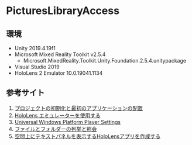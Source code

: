 # PicturesLibraryAccess

## 環境

- Unity 2019.4.19f1
- Microsoft Mixed Reality Toolkit v2.5.4
    - Microsoft.MixedReality.Toolkit.Unity.Foundation.2.5.4.unitypackage
- Visual Studio 2019
- HoloLens 2 Emulator 10.0.19041.1134

## 参考サイト

1. [プロジェクトの初期化と最初のアプリケーションの配置](https://docs.microsoft.com/ja-jp/windows/mixed-reality/develop/unity/tutorials/mr-learning-base-02)
2. [HoloLens エミュレーターを使用する](https://docs.microsoft.com/ja-jp/windows/mixed-reality/develop/platform-capabilities-and-apis/using-the-hololens-emulator)
3. [Universal Windows Platform Player Settings](https://docs.unity3d.com/ja/2019.4/Manual/class-PlayerSettingsWSA.html#Capabilities)
4. [ファイルとフォルダーの列挙と照会](https://docs.microsoft.com/ja-jp/windows/uwp/files/quickstart-listing-files-and-folders)
5. [空間上にテキストパネルを表示するHoloLensアプリを作成する](https://bluebirdofoz.hatenablog.com/entry/2019/03/09/143711)